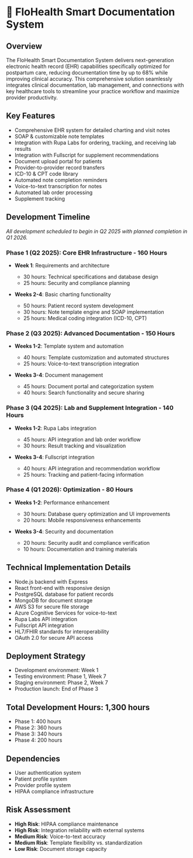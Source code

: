 # 📝 FloHealth Smart Documentation System

## Overview
The FloHealth Smart Documentation System delivers next-generation electronic health record (EHR) capabilities specifically optimized for postpartum care, reducing documentation time by up to 68% while improving clinical accuracy. This comprehensive solution seamlessly integrates clinical documentation, lab management, and connections with key healthcare tools to streamline your practice workflow and maximize provider productivity.

## Key Features
- Comprehensive EHR system for detailed charting and visit notes
- SOAP & customizable note templates
- Integration with Rupa Labs for ordering, tracking, and receiving lab results
- Integration with Fullscript for supplement recommendations
- Document upload portal for patients
- Provider-to-provider record transfers
- ICD-10 & CPT code library
- Automated note completion reminders
- Voice-to-text transcription for notes
- Automated lab order processing
- Supplement tracking

## Development Timeline

*All development scheduled to begin in Q2 2025 with planned completion in Q1 2026.*

### Phase 1 (Q2 2025): Core EHR Infrastructure - 160 Hours
- **Week 1**: Requirements and architecture
  - 30 hours: Technical specifications and database design
  - 25 hours: Security and compliance planning

- **Weeks 2-4**: Basic charting functionality
  - 50 hours: Patient record system development
  - 30 hours: Note template engine and SOAP implementation
  - 25 hours: Medical coding integration (ICD-10, CPT)

### Phase 2 (Q3 2025): Advanced Documentation - 150 Hours
- **Weeks 1-2**: Template system and automation
  - 40 hours: Template customization and automated structures
  - 25 hours: Voice-to-text transcription integration

- **Weeks 3-4**: Document management
  - 45 hours: Document portal and categorization system
  - 40 hours: Search functionality and secure sharing

### Phase 3 (Q4 2025): Lab and Supplement Integration - 140 Hours
- **Weeks 1-2**: Rupa Labs integration
  - 45 hours: API integration and lab order workflow
  - 30 hours: Result tracking and visualization

- **Weeks 3-4**: Fullscript integration
  - 40 hours: API integration and recommendation workflow
  - 25 hours: Tracking and patient-facing information

### Phase 4 (Q1 2026): Optimization - 80 Hours
- **Weeks 1-2**: Performance enhancement
  - 30 hours: Database query optimization and UI improvements
  - 20 hours: Mobile responsiveness enhancements

- **Weeks 3-4**: Security and documentation
  - 20 hours: Security audit and compliance verification
  - 10 hours: Documentation and training materials

## Technical Implementation Details
- Node.js backend with Express
- React front-end with responsive design
- PostgreSQL database for patient records
- MongoDB for document storage
- AWS S3 for secure file storage
- Azure Cognitive Services for voice-to-text
- Rupa Labs API integration
- Fullscript API integration
- HL7/FHIR standards for interoperability
- OAuth 2.0 for secure API access

## Deployment Strategy
- Development environment: Week 1
- Testing environment: Phase 1, Week 7
- Staging environment: Phase 2, Week 7
- Production launch: End of Phase 3

## Total Development Hours: 1,300 hours
- Phase 1: 400 hours
- Phase 2: 360 hours
- Phase 3: 340 hours
- Phase 4: 200 hours

## Dependencies
- User authentication system
- Patient profile system
- Provider profile system
- HIPAA compliance infrastructure

## Risk Assessment
- **High Risk**: HIPAA compliance maintenance
- **High Risk**: Integration reliability with external systems
- **Medium Risk**: Voice-to-text accuracy
- **Medium Risk**: Template flexibility vs. standardization
- **Low Risk**: Document storage capacity
